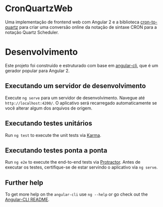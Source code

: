 # CronQuartzWeb

Uma implementação de frontend web com Angular 2 e a biblioteca [cron-to-quartz](https://github.com/lirantal/cron-to-quartz) para criar uma conversão online da notação de sintaxe CRON para a notação Quartz Scheduler.

# Desenvolvimento

Este projeto foi construído e estruturado com base em [angular-cli](https://github.com/angular/angular-cli), que é um gerador popular para Angular 2.

## Executando um servidor de desenvolvimento
Execute `ng serve` para um servidor de desenvolvimento. Navegue até `http://localhost:4200/`. O aplicativo será recarregado automaticamente se você alterar algum dos arquivos de origem.

## Executando testes unitários

Run `ng test` to execute the unit tests via [Karma](https://karma-runner.github.io).

## Executando testes ponta a ponta

Run `ng e2e` to execute the end-to-end tests via [Protractor](http://www.protractortest.org/). 
Antes de executar os testes, certifique-se de estar servindo o aplicativo via `ng serve`.

## Further help

To get more help on the `angular-cli` use `ng --help` or go check out the [Angular-CLI README](https://github.com/angular/angular-cli/blob/master/README.md).
